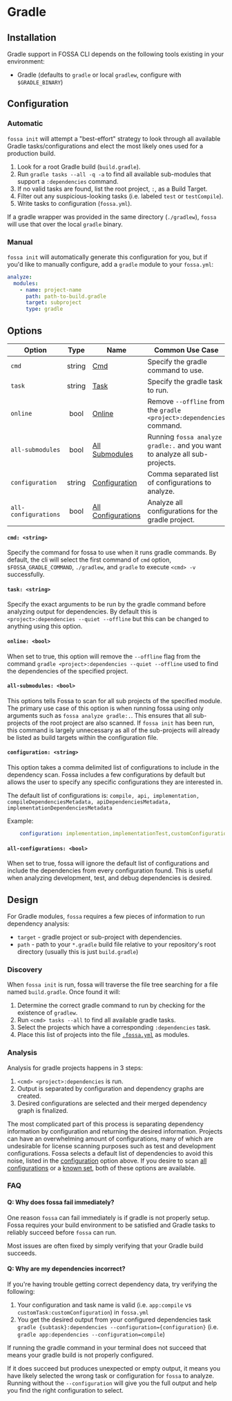 # Gradle

## Installation

Gradle support in FOSSA CLI depends on the following tools existing in your environment:

- Gradle (defaults to `gradle` or local `gradlew`, configure with `$GRADLE_BINARY`)

## Configuration

### Automatic

`fossa init` will attempt a "best-effort" strategy to look through all available Gradle tasks/configurations and elect the most likely ones used for a production build.

 1. Look for a root Gradle build (`build.gradle`).
 2. Run `gradle tasks --all -q -a` to find all available sub-modules that support a `:dependencies` command.
 3. If no valid tasks are found, list the root project, `:`, as a Build Target.
 3. Filter out any suspicious-looking tasks (i.e. labeled `test` or `testCompile`).
 4. Write tasks to configuration (`fossa.yml`).

If a gradle wrapper was provided in the same directory (`./gradlew`), `fossa` will use that over the local `gradle` binary.

### Manual

`fossa init` will automatically generate this configuration for you, but if you'd like to manually configure, add a `gradle` module to your `fossa.yml`:

```yaml
analyze:
  modules:
    - name: project-name
      path: path-to-build.gradle
      target: subproject
      type: gradle
```
## Options
| Option               |  Type  | Name                                          | Common Use Case                                                            |
| -------------------- | :----: | --------------------------------------------- | -------------------------------------------------------------------------- |
| `cmd`                | string | [Cmd](#cmd:-string>)                          | Specify the gradle command to use.                                         |
| `task`               | string | [Task](#task:-<string>)                       | Specify the gradle task to run.                                            |
| `online`             |  bool  | [Online](#online:-<bool>)                     | Remove `--offline` from the `gradle <project>:dependencies` command.       |
| `all-submodules`     |  bool  | [All Submodules](#all-submodules:-<bool>)     | Running `fossa analyze gradle:.` and you want to analyze all sub-projects. |
| `configuration`      | string | [Configuration](#configuration:-<string>)     | Comma separated list of configurations to analyze.                         |
| `all-configurations` |  bool  | [All Configurations](#all-configurations:-<bool>) | Analyze all configurations for the gradle project.                         |


#### `cmd: <string>` 
Specify the command for fossa to use when it runs gradle commands. By default, the cli will select the first command of `cmd` option, `$FOSSA_GRADLE_COMMAND`, `./gradlew`, and `gradle` to execute `<cmd> -v` successfully.

#### `task: <string>`
Specify the exact arguments to be run by the gradle command before analyzing output for dependencies. By default this is `<project>:dependencies --quiet --offline` but this can be changed to anything using this option.

#### `online: <bool>`
When set to true, this option will remove the `--offline` flag from the command `gradle <project>:dependencies --quiet --offline` used to find the dependencies of the specified project.

#### `all-submodules: <bool>`
This options tells Fossa to scan for all sub projects of the specified module. The primary use case of this option is when running fossa using only arguments such as `fossa analyze gradle:.`. This ensures that all sub-projects of the root project are also scanned. If `fossa init` has been run, this command is largely unnecessary as all of the sub-projects will already be listed as build targets within the configuration file.

#### `configuration: <string>`
This option takes a comma delimited list of configurations to include in the dependency scan. Fossa includes a few configurations by default but allows the user to specify any specific configurations they are interested in.

The default list of configurations is: `compile, api, implementation, compileDependenciesMetadata, apiDependenciesMetadata, implementationDependenciesMetadata`

Example:
```yaml
    configuration: implementation,implementationTest,customConfiguration
```

#### `all-configurations: <bool>`
When set to true, fossa will ignore the default list of configurations and include the dependencies from every configuration found. This is useful when analyzing development, test, and debug dependencies is desired. 

## Design
For Gradle modules, `fossa` requires a few pieces of information to run dependency analysis:

- `target` - gradle project or sub-project with dependencies.
- `path` - path to your `*.gradle` build file relative to your repository's root directory (usually this is just `build.gradle`)

### Discovery
When `fossa init` is run, fossa will traverse the file tree searching for a file named `build.gradle`. Once found it will:
1. Determine the correct gradle command to run by checking for the existence of `gradlew`.
2. Run `<cmd> tasks --all` to find all available gradle tasks.
3. Select the projects which have a corresponding `:dependencies` task.
4. Place this list of projects into the file [`.fossa.yml`](./config-file.md) as modules.

### Analysis
Analysis for gradle projects happens in 3 steps:

1. `<cmd> <project>:dependencies` is run.
2. Output is separated by configuration and dependency graphs are created.
3. Desired configurations are selected and their merged dependency graph is finalized.

The most complicated part of this process is separating dependency information by configuration and returning the desired information. Projects can have an overwhelming amount of configurations, many of which are undesirable for license scanning purposes such as test and development configurations. Fossa selects a default list of dependencies to avoid this noise, listed in the [configuration](#configuration:-<string>) option above. If you desire to scan [all configurations](#all-configurations:-<bool>) or a [known set](#configuration:-<string>), both of these options are available.

### FAQ

#### Q: Why does fossa fail immediately?
One reason `fossa` can fail immediately is if gradle is not properly setup. Fossa requires your build environment to be satisfied and Gradle tasks to reliably succeed before `fossa` can run.

Most issues are often fixed by simply verifying that your Gradle build succeeds.

#### Q: Why are my dependencies incorrect?
If you're having trouble getting correct dependency data, try verifying the following:

1. Your configuration and task name is valid (i.e. `app:compile` vs `customTask:customConfiguration`) in `fossa.yml`
2. You get the desired output from your configured dependencies task `gradle {subtask}:dependencies --configuration={configuration}` (i.e. `gradle app:dependencies --configuration=compile`)

If running the gradle command in your terminal does not succeed that means your gradle build is not properly configured.

If it does succeed but produces unexpected or empty output, it means you have likely selected the wrong task or configuration for `fossa` to analyze.  Running without the `--configuration` will give you the full output and help you find the right configuration to select.
